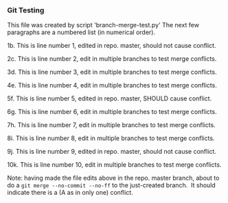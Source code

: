 
### Git Testing

This file was created by script 'branch-merge-test.py'
The next few paragraphs are a numbered list (in numerical order).

1b. This is line number 1, edited in repo. master, should not cause conflict.

2c. This is line number 2, edit in multiple branches to test merge conflicts.

3d. This is line number 3, edit in multiple branches to test merge conflicts.

4e. This is line number 4, edit in multiple branches to test merge conflicts.

5f. This is line number 5, edited in repo. master, SHOULD cause conflict.

6g. This is line number 6, edit in multiple branches to test merge conflicts.

7h. This is line number 7, edit in multiple branches to test merge conflicts.

8i. This is line number 8, edit in multiple branches to test merge conflicts.

9j. This is line number 9, edited in repo. master, should not cause conflict.

10k. This is line number 10, edit in multiple branches to test merge conflicts.

Note: having made the file edits above in the repo. master branch, 
about to do a `git merge --no-commit --no-ff` to the just-created branch.&nbsp; 
It should indicate there is a (A as in only one) conflict.